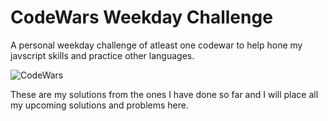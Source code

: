 # CodeWars Weekday Challenge
A personal weekday challenge of atleast one codewar to help hone my javscript skills and practice other languages.

![CodeWars](http://www.codewars.com/assets/logos/logo-square-paper-bg.jpg)

These are my solutions from the ones I have done so far and I will place all my upcoming solutions and problems here.
